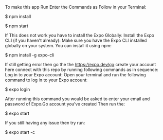 To make this app Run Enter the Commands as Follow in your Terminal:

$ npm install

$ npm start

If This does not work you have to install the Expo Globally:
Install the Expo CLI (if you haven't already): Make sure you have the Expo CLI installed globally on your system. You can install it using npm:

$ npm install -g expo-cli

If still getting error then go the the https://expo.dev/go create your account here connect with this repo by running following commands as in sequence:
Log in to your Expo account: Open your terminal and run the following command to log in to your Expo account:

$ expo login

After running this command you would be asked to enter your email and password of Expo.Go account you've created
Then run the:

$ expo start

If you still having any issue then try run:

$ expo start -c
